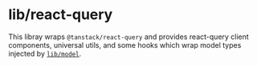 # lib/react-query

This libray wraps `@tanstack/react-query` and provides react-query client components, universal utils, and some hooks which wrap model types injected by [`lib/model`](../model).

